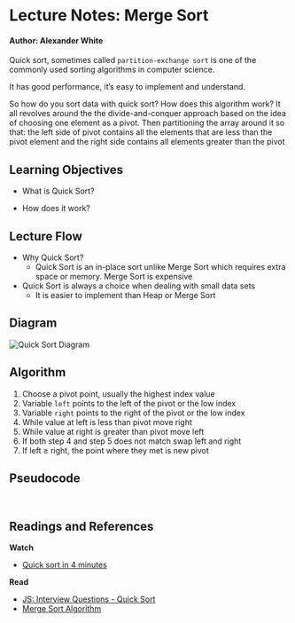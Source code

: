 # Lecture Notes: Merge Sort
#### Author: Alexander White

Quick sort, sometimes called `partition-exchange sort` is one of the commonly used sorting algorithms in computer science.

It has good performance, it’s easy to implement and understand.

So how do you sort data with quick sort? How does this algorithm work? It all revolves around the the divide-and-conquer approach based on the idea of choosing one element as a pivot. Then partitioning the array around it so that: the left side of pivot contains all the elements that are less than the pivot element and the right side contains all elements greater than the pivot

## Learning Objectives
* What is Quick Sort?

* How does it work?


## Lecture Flow

* Why Quick Sort?
  * Quick Sort is an in-place sort unlike Merge Sort which requires extra space or memory. Merge Sort is expensive
* Quick Sort is always a choice when dealing with small data sets
  * It is easier to implement than Heap or Merge Sort
  
## Diagram
![Quick Sort Diagram](./merge-sort-lecture-1.png)
<!-- Reference -->
<!-- https://www.hackerearth.com/practice/algorithms/sorting/quick-sort/tutorial/ -->

## Algorithm

1. Choose a pivot point, usually the highest index value
2. Variable `left` points to the left of the pivot or the low index
3. Variable `right` points to the right of the pivot or the low index
4. While value at left is less than pivot move right
5. While value at right is greater than pivot move left
6. If both step 4 and step 5 does not match swap left and right
7. If left ≥ right, the point where they met is new pivot

## Pseudocode

```javascript
             
```

## Readings and References

**Watch**

* [Quick sort in 4 minutes](https://www.youtube.com/watch?v=Hoixgm4-P4M)

**Read**

* [JS: Interview Questions - Quick Sort](https://khan4019.github.io/front-end-Interview-Questions/sort.html#quickSort)
* [Merge Sort Algorithm](https://www.interviewbit.com/tutorial/merge-sort-algorithm/)

<!-- **Bookmark** -->
